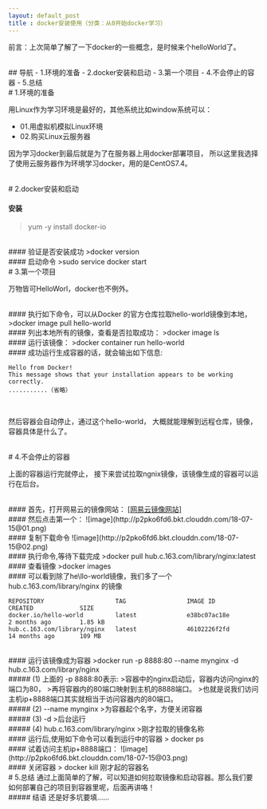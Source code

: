```yaml
---
layout: default_post
title : docker安装使用（分类：从0开始docker学习）
---
```



前言：上次简单了解了一下docker的一些概念，是时候来个helloWorld了。

<br>
## 导航
- 1.环境的准备
- 2.docker安装和启动
- 3.第一个项目
- 4.不会停止的容器
- 5.总结

<br>
# 1.环境的准备
<br>

用Linux作为学习环境是最好的，其他系统比如window系统可以：
- 01.用虚拟机模拟Linux环境
- 02.购买Linux云服务器

因为学习docker到最后就是为了在服务器上用docker部署项目，
所以这里我选择了使用云服务器作为环境学习docker，用的是CentOS7.4。

<br>
# 2.docker安装和启动
<br>

#### 安装
>yum -y install docker-io 

<br>
#### 验证是否安装成功
>docker version

<br>
#### 启动命令
>sudo service docker start

<br>
# 3.第一个项目
<br>

万物皆可HelloWorl，docker也不例外。

<br>
#### 执行如下命令，可以从Docker 的官方仓库拉取hello-world镜像到本地，
>docker image pull hello-world

<br>
#### 列出本地所有的镜像，查看是否拉取成功：
>docker image ls

<br>
#### 运行该镜像：
>docker container run hello-world

<br>
#### 成功运行生成容器的话，就会输出如下信息:

```
Hello from Docker!
This message shows that your installation appears to be working correctly.
...........（省略）
```
<br>

然后容器会自动停止，通过这个hello-world，
大概就能理解到远程仓库，镜像，容器具体是什么了。

<br>
# 4.不会停止的容器
<br>

上面的容器运行完就停止，
接下来尝试拉取ngnix镜像，该镜像生成的容器可以运行在后台。

<br>
#### 首先，打开网易云的镜像网站：
<html>
<a href="https://c.163yun.com/hub#/m/search/?keyword=nginx" target="_blank">[网易云镜像网站]</a>
</html>


<br>
#### 然后点击第一个：
![image](http://p2pko6fd6.bkt.clouddn.com/18-07-15@01.png)

<br>
#### 复制下载命令
![image](http://p2pko6fd6.bkt.clouddn.com/18-07-15@02.png)

<br>
#### 执行命令,等待下载完成
>docker pull hub.c.163.com/library/nginx:latest

<br>
#### 查看镜像
>docker images

<br>
#### 可以看到除了he\llo-world镜像，我们多了一个hub.c.163.com/library/nginx 的镜像

```
REPOSITORY                    TAG                 IMAGE ID            CREATED             SIZE
docker.io/hello-world         latest              e38bc07ac18e        2 months ago        1.85 kB
hub.c.163.com/library/nginx   latest              46102226f2fd        14 months ago       109 MB
```
<br>
#### 运行该镜像成为容器
>docker run -p 8888:80 --name mynginx -d hub.c.163.com/library/nginx 

<br>
##### (1) 上面的 -p  8888:80表示:
>容器中的nginx启动后，容器内访问nginx的端口为80，
>再将容器内的80端口映射到主机的8888端口。
>也就是说我们访问主机ip+8888端口其实就相当于访问容器内的80端口。

<br>
#####  (2) --name mynginx
>为容器起个名字，方便关闭容器

<br>
#####  (3) -d
>后台运行

<br>
##### (4) hub.c.163.com/library/nginx 
>刚才拉取的镜像名称

<br>
#### 运行后,使用如下命令可以看到运行中的容器 
> docker ps

<br>
#### 试着访问主机ip+8888端口：
![image](http://p2pko6fd6.bkt.clouddn.com/18-07-15@03.png)

<br>
#### 关闭容器
> docker  kill 刚才起的容器名

<br>
# 5.总结
通过上面简单的了解，可以知道如何拉取镜像和启动容器。那么我们要如何部署自己的项目到容器里呢，后面再讲咯！

<br>
##### 结语
还是好多坑要填......

